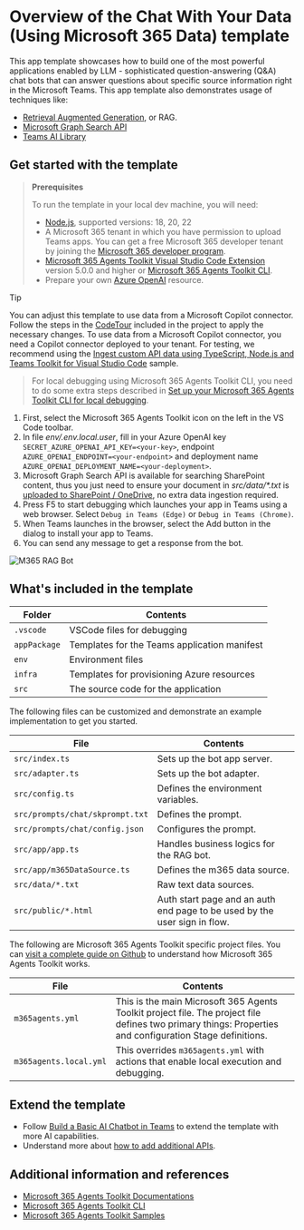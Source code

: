 # Overview of the Chat With Your Data (Using Microsoft 365 Data) template

This app template showcases how to build one of the most powerful applications enabled by LLM - sophisticated question-answering (Q&A) chat bots that can answer questions about specific source information right in the Microsoft Teams.
This app template also demonstrates usage of techniques like: 
- [Retrieval Augmented Generation](https://python.langchain.com/docs/use_cases/question_answering/#what-is-rag), or RAG.
- [Microsoft Graph Search API](https://learn.microsoft.com/graph/search-concept-overview)
- [Teams AI Library](https://learn.microsoft.com/microsoftteams/platform/bots/how-to/teams%20conversational%20ai/teams-conversation-ai-overview)

## Get started with the template

> **Prerequisites**
>
> To run the template in your local dev machine, you will need:
>
> - [Node.js](https://nodejs.org/), supported versions: 18, 20, 22
> - A Microsoft 365 tenant in which you have permission to upload Teams apps. You can get a free Microsoft 365 developer tenant by joining the [Microsoft 365 developer program](https://developer.microsoft.com/en-us/microsoft-365/dev-program).
> - [Microsoft 365 Agents Toolkit Visual Studio Code Extension](https://aka.ms/teams-toolkit) version 5.0.0 and higher or [Microsoft 365 Agents Toolkit CLI](https://aka.ms/teamsfx-toolkit-cli).
> - Prepare your own [Azure OpenAI](https://aka.ms/oai/access) resource.

> [!TIP]
> You can adjust this template to use data from a Microsoft Copilot connector. Follow the steps in the [CodeTour](https://marketplace.visualstudio.com/items?itemName=vsls-contrib.codetour) included in the project to apply the necessary changes. To use data from a Microsoft Copilot connector, you need a Copilot connector deployed to your tenant. For testing, we recommend using the [Ingest custom API data using TypeScript, Node.js and Teams Toolkit for Visual Studio Code](https://adoption.microsoft.com/sample-solution-gallery/sample/pnp-graph-connector-nodejs-typescript-food-catalog) sample.

> For local debugging using Microsoft 365 Agents Toolkit CLI, you need to do some extra steps described in [Set up your Microsoft 365 Agents Toolkit CLI for local debugging](https://aka.ms/teamsfx-cli-debugging).

1. First, select the Microsoft 365 Agents Toolkit icon on the left in the VS Code toolbar.
1. In file *env/.env.local.user*, fill in your Azure OpenAI key `SECRET_AZURE_OPENAI_API_KEY=<your-key>`, endpoint `AZURE_OPENAI_ENDPOINT=<your-endpoint>` and deployment name `AZURE_OPENAI_DEPLOYMENT_NAME=<your-deployment>`.
1. Microsoft Graph Search API is available for searching SharePoint content, thus you just need to ensure your document in *src/data/\*.txt* is [uploaded to SharePoint / OneDrive](https://support.microsoft.com/office/upload-files-and-folders-to-a-library-da549fb1-1fcb-4167-87d0-4693e93cb7a0), no extra data ingestion required.
1. Press F5 to start debugging which launches your app in Teams using a web browser. Select `Debug in Teams (Edge)` or `Debug in Teams (Chrome)`.
1. When Teams launches in the browser, select the Add button in the dialog to install your app to Teams.
1. You can send any message to get a response from the bot.

![M365 RAG Bot](https://github.com/OfficeDev/TeamsFx/assets/13211513/c2fff68c-53ce-445a-a101-97f0c127b825)

## What's included in the template

| Folder       | Contents                                            |
| - | - |
| `.vscode`    | VSCode files for debugging                          |
| `appPackage` | Templates for the Teams application manifest        |
| `env`        | Environment files                                   |
| `infra`      | Templates for provisioning Azure resources          |
| `src`        | The source code for the application                 |

The following files can be customized and demonstrate an example implementation to get you started.

| File                                 | Contents                                           |
| - | - |
|`src/index.ts`| Sets up the bot app server.|
|`src/adapter.ts`| Sets up the bot adapter.|
|`src/config.ts`| Defines the environment variables.|
|`src/prompts/chat/skprompt.txt`| Defines the prompt.|
|`src/prompts/chat/config.json`| Configures the prompt.|
|`src/app/app.ts`| Handles business logics for the RAG bot.|
|`src/app/m365DataSource.ts`| Defines the m365 data source.|
|`src/data/*.txt`| Raw text data sources.|
|`src/public/*.html`| Auth start page and an auth end page to be used by the user sign in flow.|

The following are Microsoft 365 Agents Toolkit specific project files. You can [visit a complete guide on Github](https://github.com/OfficeDev/TeamsFx/wiki/Teams-Toolkit-Visual-Studio-Code-v5-Guide#overview) to understand how Microsoft 365 Agents Toolkit works.

| File                                 | Contents                                           |
| - | - |
|`m365agents.yml`|This is the main Microsoft 365 Agents Toolkit project file. The project file defines two primary things:  Properties and configuration Stage definitions. |
|`m365agents.local.yml`|This overrides `m365agents.yml` with actions that enable local execution and debugging.|

## Extend the template

- Follow [Build a Basic AI Chatbot in Teams](https://aka.ms/teamsfx-basic-ai-chatbot) to extend the template with more AI capabilities.
- Understand more about [how to add additional APIs](https://aka.ms/teamsfx-rag-bot#add-more-api-for-custom-api-as-data-source).

## Additional information and references

- [Microsoft 365 Agents Toolkit Documentations](https://docs.microsoft.com/microsoftteams/platform/toolkit/teams-toolkit-fundamentals)
- [Microsoft 365 Agents Toolkit CLI](https://aka.ms/teamsfx-toolkit-cli)
- [Microsoft 365 Agents Toolkit Samples](https://github.com/OfficeDev/TeamsFx-Samples)